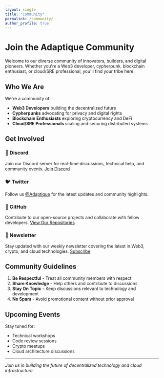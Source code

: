 ```yaml
---
layout: single
title: "Community"
permalink: /community/
author_profile: true
---
```


# Join the Adaptique Community

Welcome to our diverse community of innovators, builders, and digital pioneers. Whether you're a Web3 developer, cypherpunk, blockchain enthusiast, or cloud/SRE professional, you'll find your tribe here.

## Who We Are

We're a community of:
- **Web3 Developers** building the decentralized future
- **Cypherpunks** advocating for privacy and digital rights
- **Blockchain Enthusiasts** exploring cryptocurrency and DeFi
- **Cloud/SRE Professionals** scaling and securing distributed systems

## Get Involved

### 💬 Discord
Join our Discord server for real-time discussions, technical help, and community events.
[Join Discord](#) <!-- Add your Discord invite link -->

### 🐦 Twitter
Follow us [@Adaptique](#) for the latest updates and community highlights.

### 🔧 GitHub
Contribute to our open-source projects and collaborate with fellow developers.
[View Our Repositories](https://github.com/adaptique)

### 📮 Newsletter
Stay updated with our weekly newsletter covering the latest in Web3, crypto, and cloud technologies.
[Subscribe](#) <!-- Add your newsletter signup link -->

## Community Guidelines

1. **Be Respectful** - Treat all community members with respect
2. **Share Knowledge** - Help others and contribute to discussions
3. **Stay On Topic** - Keep discussions relevant to technology and development
4. **No Spam** - Avoid promotional content without prior approval

## Upcoming Events

Stay tuned for:
- Technical workshops
- Code review sessions
- Crypto meetups
- Cloud architecture discussions

---

*Join us in building the future of decentralized technology and cloud infrastructure.*
